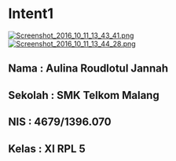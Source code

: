 # Intent1
[![Screenshot_2016_10_11_13_43_41.png](https://s14.postimg.org/rfd2onvhd/Screenshot_2016_10_11_13_43_41.png)](https://postimg.org/image/mgpka4rod/)
[![Screenshot_2016_10_11_13_44_28.png](https://s14.postimg.org/7bvh47v75/Screenshot_2016_10_11_13_44_28.png)](https://postimg.org/image/m7u0bt6lp/)

## Nama : Aulina Roudlotul Jannah
## Sekolah : SMK Telkom Malang
## NIS : 4679/1396.070
## Kelas : XI RPL 5

